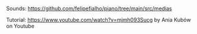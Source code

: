 Sounds:
https://github.com/felipefialho/piano/tree/main/src/medias

Tutorial:
https://www.youtube.com/watch?v=mjmh093Sucg by Ania Kubów on Youtube

